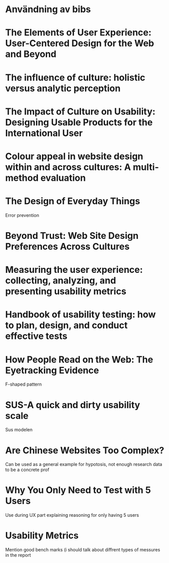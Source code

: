 # Användning av bibs

# The Elements of User Experience: User-Centered Design for the Web and Beyond

# The influence of culture: holistic versus analytic perception

# The Impact of Culture on Usability: Designing Usable Products for the International User

# Colour appeal in website design within and across cultures: A multi-method evaluation

# The Design of Everyday Things
Error prevention

# Beyond Trust: Web Site Design Preferences Across Cultures

# Measuring the user experience: collecting, analyzing, and presenting usability metrics

# Handbook of usability testing: how to plan, design, and conduct effective tests

# How People Read on the Web: The Eyetracking Evidence
F-shaped pattern

# SUS-A quick and dirty usability scale
Sus modelen

# Are Chinese Websites Too Complex?
Can be used as a general example for hypotosis, not enough research data to be a concrete prof

# Why You Only Need to Test with 5 Users
Use during UX part explaining reasoning for only having 5 users

# Usability Metrics
Mention good bench marks (i should talk about diffrent types of messures in the report
